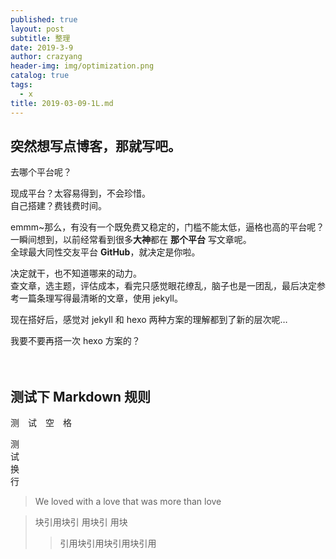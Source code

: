 ```yaml
---
published: true
layout: post
subtitle: 整理
date: 2019-3-9
author: crazyang
header-img: img/optimization.png
catalog: true
tags:
  - x
title: 2019-03-09-1L.md
---
```


## 突然想写点博客，那就写吧。

去哪个平台呢？

现成平台？太容易得到，不会珍惜。<br>
自己搭建？费钱费时间。

 emmm~那么，有没有一个既免费又稳定的，门槛不能太低，逼格也高的平台呢？<br>
 一瞬间想到，以前经常看到很多**大神**都在 **那个平台** 写文章呢。<br>
 全球最大同性交友平台 **GitHub**，就决定是你啦。

决定就干，也不知道哪来的动力。<br>
查文章，选主题，评估成本，看完只感觉眼花缭乱，脑子也是一团乱，最后决定参考一篇条理写得最清晰的文章，使用 jekyll。

现在搭好后，感觉对  jekyll 和 hexo 两种方案的理解都到了新的层次呢…

我要不要再搭一次 hexo 方案的？
<br><br>
<br>
## 测试下 Markdown 规则

测&emsp;试&emsp;空&emsp;格

测<br>试<br>换<br>行

> We loved with a love that was more than love

> 块引用块引
用块引
用块
>> 引用块引用块引用块引用
